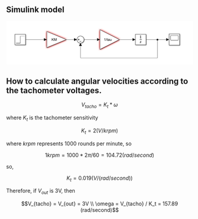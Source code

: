 ## Simulink model
![](images/lab3_simulink.png)

## How to calculate angular velocities according to the tachometer voltages.
```math
V_{tacho}= K_t * \omega
```

where $K_t$ is the tachometer sensitivity
```math
K_t = 2 (V / krpm)
```

where $krpm$ represents 1000 rounds per minute, so
```math
1 krpm = 1000 * 2\pi /60 = 104.72 (rad/second)
```

so, 
```math
K_t = 0.019 (V/(rad/second))
```

Therefore, if $V_{out}$ is 3V, then
```math
V_{tacho} = V_{out} = 3V \\
\omega = V_{tacho} / K_t = 157.89 (rad/second)
```